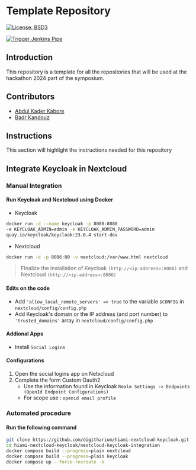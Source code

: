 # Template Repository
[![License: BSD3](https://img.shields.io/badge/License-BSD3-blue.svg)](https://opensource.org/license/bsd-3-clause/)

[![Trigger Jenkins Pipe](https://github.com/digitharium/hiami-nextcloud-keycloak/actions/workflows/main.yml/badge.svg)](https://github.com/digitharium/hiami-nextcloud-keycloak/actions/workflows/main.yml)

## Introduction
This repository is a template for all the repositories that will be used at the hackathon 2024 part of the symposium.

## Contributors
* [Abdul Kader Kabore](https://github.com/nih4me)
* [Badr Kandouz](https://github.com/bkandouz)

## Instructions
This section will highlight the instructions needed for this repository

## Integrate Keycloak in Nextcloud

### Manual Integration

#### Run Keycloak and Nextcloud using Docker

- Keycloak

```sh
docker run -d --name keycloak -p 8080:8080
-e KEYCLOAK_ADMIN=admin -e KEYCLOAK_ADMIN_PASSWORD=admin
quay.io/keycloak/keycloak:23.0.4 start-dev
```

- Nextcloud

```sh
docker run -d -p 8086:80 -v nextcloud:/var/www.html nextcloud
```

>FInalize the installation of Keycloak `(http://<ip-address>:8080)` and Nextcloud `(http://<ip-address>:8086)`


#### Edits on the code

- Add `'allow_local_remote_servers' => true` to the variable `$CONFIG` in `nextcloud/config/config.php`
- Add Keycloak's domain or the IP address (and port number) to `'trusted_domains'` array in `nextcloud/config/config.php`

#### Addional Apps

- Install `Social Logins`

#### Configurations 

1. Open the social logins app on Netxcloud
2. Complete the form Custom Oauth2 
   - Use the information found in Keycloak `Realm Settings -> Endpoints (OpenId Endpoint Configurations)`
   - For scope use : `openid email profile`

### Automated procedure

#### Run the following command

```sh
git clone https://github.com/digitharium/hiami-nextcloud-keycloak.git
cd hiami-nextcloud-keycloak/nextcloud-keycloak-integration
docker compose build --progress=plain nextcloud
docker compose build --progress=plain keycloak
docker compose up --force-recreate -V
```